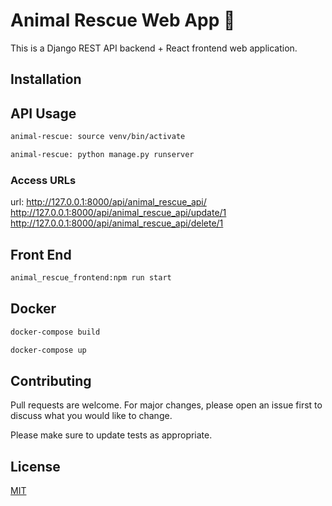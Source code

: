 # Animal Rescue Web App :dog:

This is a Django REST API backend + React frontend web application. 

## Installation

## API Usage

```bash
animal-rescue: source venv/bin/activate

animal-rescue: python manage.py runserver

```
### Access URLs
url: http://127.0.0.1:8000/api/animal_rescue_api/
http://127.0.0.1:8000/api/animal_rescue_api/update/1
http://127.0.0.1:8000/api/animal_rescue_api/delete/1


## Front End
```bash
animal_rescue_frontend:npm run start
```

## Docker

```bash
docker-compose build

docker-compose up
```



## Contributing
Pull requests are welcome. For major changes, please open an issue first to discuss what you would like to change.

Please make sure to update tests as appropriate.

## License
[MIT](https://choosealicense.com/licenses/mit/)